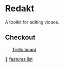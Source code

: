 # Redakt
A toolkit for editing videos.

## Checkout
&nbsp;<img src="https://a.trellocdn.com/prgb/dist/images/ios/apple-touch-icon-152x152-precomposed.0307bc39ec6c9ff499c8.png" height="15px"> [Trello board](https://trello.com/b/bzNJcf1V/redakt)

:closed_book: [features list](https://github.com/jrobchin/redakt/wiki/Feature-list)
